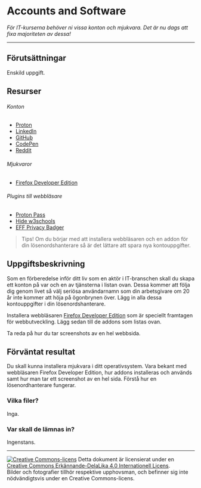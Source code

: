 # Accounts and Software   

_För IT-kurserna behöver ni vissa konton och mjukvara. Det är nu dags att fixa majoriteten av dessa!_   

---    

## Förutsättningar    

Enskild uppgift.

## Resurser

###### Konton     
* [Proton](https://proton.me/)      
* [LinkedIn](https://www.linkedin.com/)       
* [GitHub](https://github.com/)      
* [CodePen](https://codepen.io/)      
* [Reddit](https://www.reddit.com/)     

###### Mjukvaror     
* [Firefox Developer Edition](https://www.mozilla.org/sv-SE/firefox/developer/)     

###### Plugins till webbläsare     
* [Proton Pass](https://addons.mozilla.org/en-US/firefox/addon/proton-pass/)     
* [Hide w3schools](https://addons.mozilla.org/en-US/firefox/addon/hide-w3schools/)         
* [EFF Privacy Badger](https://addons.mozilla.org/sv-SE/firefox/addon/privacy-badger17/)      


> Tips! Om du börjar med att installera webbläsaren och en addon för din lösenordshanterare så är det lättare att spara nya kontouppgifter.

## Uppgiftsbeskrivning    

Som en förberedelse inför ditt liv som en aktör i IT-branschen skall du skapa ett konton på var och en av tjänsterna i listan ovan. Dessa kommer att följa dig genom livet så välj seriösa användarnamn som din arbetsgivare om 20 år inte kommer att höja på ögonbrynen över. Lägg in alla dessa kontouppgifter i din lösenordshanterare.      

Installera webbläsaren [Firefox Developer Edition](https://www.mozilla.org/sv-SE/firefox/developer/) som är speciellt framtagen för webbutveckling. Lägg sedan till de addons som listas ovan.      

Ta reda på hur du tar screenshots av en hel webbsida.     

## Förväntat resultat

Du skall kunna installera mjukvara i ditt operativsystem. Vara bekant med webbläsaren Firefox Developer Edition, hur addons installeras och används samt hur man tar ett screenshot av en hel sida. Förstå hur en lösenordhanterare fungerar.     

### Vilka filer?

Inga.        

### Var skall de lämnas in?

Ingenstans.        

---     

[![Creative Commons-licens](https://i.creativecommons.org/l/by-sa/4.0/80x15.png)](http://creativecommons.org/licenses/by-sa/4.0/) Detta dokument är licensierat under en [Creative Commons Erkännande-DelaLika 4.0 Internationell Licens](http://creativecommons.org/licenses/by-sa/4.0/).    
Bilder och fotografier tillhör respektive upphovsman, och befinner sig inte nödvändigtsvis under en Creative Commons-licens.    
